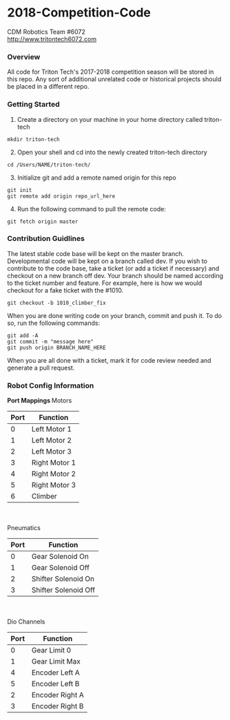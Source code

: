 # 2018-Competition-Code
CDM Robotics Team #6072
<br>http://www.tritontech6072.com

### Overview ###
All code for Triton Tech's 2017-2018 competition season will be stored in this repo. Any sort of additional unrelated code or historical projects should be placed in a different repo. 

### Getting Started ###
1. Create a directory on your machine in your home directory called triton-tech
```
mkdir triton-tech
```
2. Open your shell and cd into the newly created triton-tech directory
```
cd /Users/NAME/triton-tech/
```
3. Initialize git and add a remote named origin for this repo
```
git init
git remote add origin repo_url_here
```
4. Run the following command to pull the remote code:
```
git fetch origin master
```

### Contribution Guidlines ###
The latest stable code base will be kept on the master branch. Developmental code will be kept on a branch called dev. If you wish to contribute to the code base, take a ticket (or add a ticket if necessary) and checkout on a new branch off dev. Your branch should be named according to the ticket number and feature. For example, here is how we would checkout for a fake ticket with the #1010.
```
git checkout -b 1010_climber_fix
```
When you are done writing code on your branch, commit and push it. To do so, run the following commands:
```
git add -A
git commit -m "message here"
git push origin BRANCH_NAME_HERE
```
When you are all done with a ticket, mark it for code review needed and generate a pull request.

### Robot Config Information ###

<b> Port Mappings </b>
Motors

|  Port      |    Function        |
|  --------  |  ----------------  |
|   0        | Left Motor 1       |
|   1        | Left Motor 2       |
|   2        | Left Motor 3       |
|   3        | Right Motor 1      | 
|   4        | Right Motor 2      |
|   5        | Right Motor 3      |
|   6        | Climber            |

<br></br>
Pneumatics

| Port       |    Function        |
| ---------- | ------------------ |
|   0        | Gear Solenoid On   |
|   1        | Gear Solenoid Off  |
|   2        | Shifter Solenoid On|
|   3        |Shifter Solenoid Off|

<br></br>
Dio Channels

| Port       |    Function        |
| ---------- | ------------------ |
|   0        | Gear Limit 0       |
|   1        | Gear Limit Max     |
|   4        | Encoder Left A     |
|   5        | Encoder Left B     |
|   2        | Encoder Right A    |
|   3        | Encoder Right B    |
  
